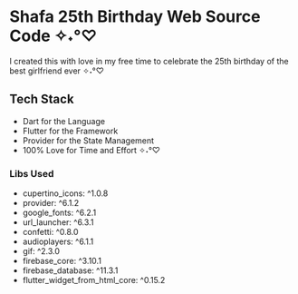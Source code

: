# Shafa 25th Birthday Web Source Code ✧˖°♡

I created this with love in my free time to celebrate the 25th birthday of the best girlfriend ever ✧˖°♡

## Tech Stack
  - Dart for the Language
  - Flutter for the Framework
  - Provider for the State Management
  - 100% Love for Time and Effort ✧˖°♡

### Libs Used
  - cupertino_icons: ^1.0.8
  - provider: ^6.1.2
  - google_fonts: ^6.2.1
  - url_launcher: ^6.3.1
  - confetti: ^0.8.0
  - audioplayers: ^6.1.1
  - gif: ^2.3.0
  - firebase_core: ^3.10.1
  - firebase_database: ^11.3.1
  - flutter_widget_from_html_core: ^0.15.2
